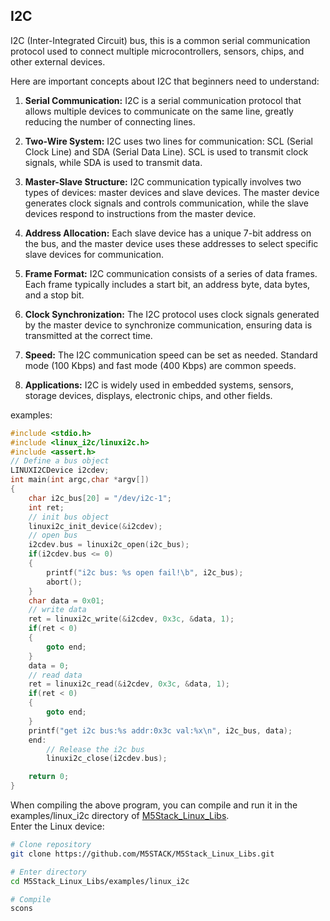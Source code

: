 ## I2C
I2C (Inter-Integrated Circuit) bus, this is a common serial communication protocol used to connect multiple microcontrollers, sensors, chips, and other external devices.

Here are important concepts about I2C that beginners need to understand:

1. **Serial Communication:** I2C is a serial communication protocol that allows multiple devices to communicate on the same line, greatly reducing the number of connecting lines.

2. **Two-Wire System:** I2C uses two lines for communication: SCL (Serial Clock Line) and SDA (Serial Data Line). SCL is used to transmit clock signals, while SDA is used to transmit data.

3. **Master-Slave Structure:** I2C communication typically involves two types of devices: master devices and slave devices. The master device generates clock signals and controls communication, while the slave devices respond to instructions from the master device.

4. **Address Allocation:** Each slave device has a unique 7-bit address on the bus, and the master device uses these addresses to select specific slave devices for communication.

5. **Frame Format:** I2C communication consists of a series of data frames. Each frame typically includes a start bit, an address byte, data bytes, and a stop bit.

6. **Clock Synchronization:** The I2C protocol uses clock signals generated by the master device to synchronize communication, ensuring data is transmitted at the correct time.

7. **Speed:** The I2C communication speed can be set as needed. Standard mode (100 Kbps) and fast mode (400 Kbps) are common speeds.

8. **Applications:** I2C is widely used in embedded systems, sensors, storage devices, displays, electronic chips, and other fields.

examples:

```c
#include <stdio.h>
#include <linux_i2c/linuxi2c.h>
#include <assert.h>
// Define a bus object
LINUXI2CDevice i2cdev;
int main(int argc,char *argv[])
{
    char i2c_bus[20] = "/dev/i2c-1";
    int ret;
    // init bus object
    linuxi2c_init_device(&i2cdev);
    // open bus
    i2cdev.bus = linuxi2c_open(i2c_bus);
    if(i2cdev.bus <= 0)
    {
        printf("i2c bus: %s open fail!\b", i2c_bus);
        abort();
    }
    char data = 0x01;
    // write data
    ret = linuxi2c_write(&i2cdev, 0x3c, &data, 1);
    if(ret < 0)
    {
        goto end;
    }
    data = 0;
    // read data
    ret = linuxi2c_read(&i2cdev, 0x3c, &data, 1);
    if(ret < 0)
    {
        goto end;
    }
    printf("get i2c bus:%s addr:0x3c val:%x\n", i2c_bus, data);
    end:
        // Release the i2c bus
        linuxi2c_close(i2cdev.bus);

    return 0;
}
```

When compiling the above program, you can compile and run it in the examples/linux_i2c directory of [M5Stack_Linux_Libs]().  
Enter the Linux device:
``` bash
# Clone repository
git clone https://github.com/M5STACK/M5Stack_Linux_Libs.git

# Enter directory
cd M5Stack_Linux_Libs/examples/linux_i2c

# Compile
scons 

```

